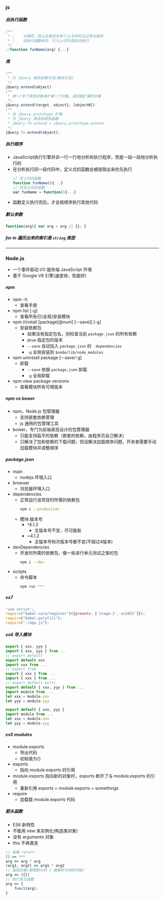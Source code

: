 ### js
##### 自执行函数
```javascript
/**
 * ;    分隔符，防止压缩合并多个js文件时忘记写分隔符
 * !    自执行函数标志，引入js文件就自动执行
 */
;!function funName(arg) {...}
```

##### 类
```javascript
/**
 * 为 jQuery 类添加类方法(静态方法)
 */
jQuery.extend(object)
/**
 * 用一/多个其他对象来扩展一个对象，返回被扩展的对象
 */
jQuery.extend(target, object1, [objectN])
/**
 * 对 jQuery.prototype 扩展
 * 为 jQuery 类添加成员函数
 * jQuery.fn.extend = jQuery.prototype.extend
 */
jQuery.fn.extend(object);
```
##### 执行顺序
- JavaScript执行引擎并非一行一行地分析和执行程序，而是一段一段地分析执行的
- 在分析执行同一段代码中，定义式的函数会被提取出来优先执行
    ```javascript
    // 定义式的函数
    function funName(){...}
    // 非定义式的函数
    var funName = function(){...}
    ```
- 函数定义执行完后，才会按顺序执行其他代码

##### 默认参数
```javascript
function(arg){ var arg = arg || {}; }
```

##### for in 遍历出来的索引是 `string` 类型

-----

### Node.js
- 一个事件驱动 I/O 服务端 JavaScript 环境
- 基于 Google V8 引擎(速度快，性能好)

##### npm
- npm -h
    - 查看手册
- npm list [-g]
    - 查看所有已(全局)安装模块
- npm i/install [package[@num] [--save]] [-g]
    - 安装依赖包
        - 如果没有指定包名，则检查当前 `package.json` 的所有依赖
        - `@num` 指定包的版本
        - `--save` 自动加入 `package.json` 的　`dependencies`
        - `-g` 全局安装到 `$node/lib/node_modules`
- npm uninstall package [--save/-g]
    - 卸载
        - `--save` 依据 `package.json` 卸载
        - `-g` 全局卸载
- npm view package versions
    - 查看模块所有可用版本

##### npm vs bower
- npm，Node.js 包管理器
    - 支持嵌套依赖管理
    - js 通用的包管理工具
- bower，专门为前端表现设计的包管理器
    - 只能支持扁平的依赖（嵌套的依赖，由程序员自己解决）
    - 只解决了包和依赖的下载问题，但没解决加载顺序问题，开发者需要手动加载模块并调整顺序

##### package.json
- main
    + nodejs 环境入口
- browser
    + 浏览器环境入口
- dependencies
    + 正常运行该项目时所需的依赖包
        ```bash
        npm i --production
        ```
    + 模块:版本号
        * ^4.1.2
            - 主版本号不变，尽可能新
        * ~4.1.2
            - 主版本号和次版本号都不变(不超过4版本)
- devDependencies
    + 开发时所需的依赖包，像一些进行单元测试之类的包
        ```bash
        npm i --dev
        ```
- scripts
    + 命令脚本
        ```bash
        npm run ***
        ```

##### es7
```javascript
'use strict';
require("babel-core/register")({presets: ['stage-3','es2015']});
require("babel-polyfill");
require("./app.js");
```

##### es6 导入模块
```javascript
export { xxx, yyy }
import { xxx, yyy } from ...
// export default
export default xxx
import xxx from ...
// export from
export { xxx } from ...
import { xxx } from ...
// export default multi
export default { xxx, yyy } from ...
import module from ...
let xxx = module.xxx
let yyy = module.yyy

export default { xxx, yyy }
import module from ...
let xxx = module.xxx
let yyy = module.yyy
```

##### es5 modules
- module.exports
    + 导出代码
    + 初始值为{}
- exports
    + 指向 module.exports 的引用
- module.exports 指向新的对象时，exports 断开了与 module.exports 的引用
    + 重新引用 exports = module.exports = somethings
- require
    + 加载载 module.exports 代码

##### 箭头函数
- ES6 新特性
- 不能用 new 来实例化(构造类对象)
- 没有 arguments 对象
- this 不再善变
```javascript
// 省略 return
() => ***
arg => arg * arg
(arg1, arg2) => arg1 * arg2
// 返回对象(紧随箭头的 { 被解析为块的开始)
arg => ({})
// 执行其它函数
arg => {
    func1(arg);
}
```